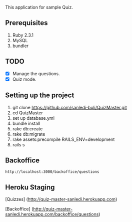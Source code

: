 This application for sample Quiz.

## Prerequisites

1. Ruby 2.3.1
2. MySQL
3. bundler

## TODO

- [x] Manage the questions.
- [x] Quiz mode.

## Setting up the project

1. git clone https://github.com/sanledi-buli/QuizMaster.git
2. cd QuizMaster
3. set up database.yml
4. bundle install
5. rake db:create
6. rake db:migrate
7. rake assets:precompile RAILS_ENV=development
8. rails s

## Backoffice

```
http://localhost:3000/backoffice/questions
```


## Heroku Staging

[Quizzes] (http://quiz-master-sanledi.herokuapp.com)

[Backoffice] (http://quiz-master-sanledi.herokuapp.com/backoffice/questions)